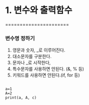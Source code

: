 # 1. 변수와 출력함수
======================
### 변수명 정하기
1) 영문과 숫자, _로 이루어진다.
2) 대소문자를 구분한다.
3) 문자나 _로 시작한다,
4) 특수문자를 사용하면 안된다. (&, % 등)
5) 키워드를 사용하면 안된다.(if, for 등)

<pre>
<code>
a=1
A=2
print(a, A, c)
</pre>
</code>

